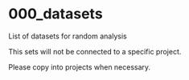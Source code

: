 # 000_datasets
List of datasets for random analysis

This sets will not be connected to a specific project.  

Please copy into projects when necessary.
